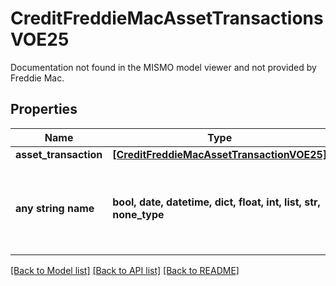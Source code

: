 # CreditFreddieMacAssetTransactionsVOE25

Documentation not found in the MISMO model viewer and not provided by Freddie Mac.

## Properties
Name | Type | Description | Notes
------------ | ------------- | ------------- | -------------
**asset_transaction** | [**[CreditFreddieMacAssetTransactionVOE25]**](CreditFreddieMacAssetTransactionVOE25.md) |  | 
**any string name** | **bool, date, datetime, dict, float, int, list, str, none_type** | any string name can be used but the value must be the correct type | [optional]

[[Back to Model list]](../README.md#documentation-for-models) [[Back to API list]](../README.md#documentation-for-api-endpoints) [[Back to README]](../README.md)


